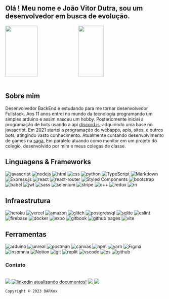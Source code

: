 ## Olá ! Meu nome e João Vitor Dutra, sou um desenvolvedor em busca de evolução.

<div>   
     <img width="45%"  height="160em" src="https://github-readme-stats.vercel.app/api?username=DARKnx&show_icons=true&theme=dark&include_all_commits=true&count_private=true"/>
     <img width="40%" height="160em" src="https://github-readme-stats.vercel.app/api/top-langs/?username=DARKnx&layout=compact&langs_count=7&theme=dark"/>
</div><br>



  
## Sobre mim 

Desenvolvedor BackEnd e estudando para me tornar desenvolvedor Fullstack. Aos 11 anos entrei no mundo da tecnologia programando um simples arduino e assim nasceu um hobby. Posteriomente iniciei a programação de bots usando a api [discord.js](https://discord.js.org), adquirindo uma base no javascript. Em 2021 startei a programação de  webapps, apis, sites, e outros bots, atingindo vasto conhecimento. Atualmente cursando desenvolvimento de games na [saga](https://www.saga.com.br), Em paralelo atuando como monitor em um projeto do colegio, desenvolvido por mim e meus colegas de classe.
  

## Linguagens & Frameworks
![javascript](https://img.shields.io/badge/JavaScript-F7DF1E?style=for-the-badge&logo=javascript&logoColor=black)
![nodejs](https://img.shields.io/badge/node.js-6DA55F?style=for-the-badge&logo=node.js&logoColor=white)
![html](https://img.shields.io/badge/html5-%23E34F26.svg?style=for-the-badge&logo=html5&logoColor=white)
![css](https://img.shields.io/badge/css3-%231572B6.svg?style=for-the-badge&logo=css3&logoColor=white)
![python](https://img.shields.io/badge/python-3670A0?style=for-the-badge&logo=python&logoColor=ffdd54)
![TypeScript](https://img.shields.io/badge/typescript-%23007ACC.svg?style=for-the-badge&logo=typescript&logoColor=white)
![Markdown](https://img.shields.io/badge/markdown-%23000000.svg?style=for-the-badge&logo=markdown&logoColor=white)
![Express.js](https://img.shields.io/badge/express.js-%23404d59.svg?style=for-the-badge&logo=express&logoColor=%2361DAFB)
![react](https://img.shields.io/badge/react-%2320232a.svg?style=for-the-badge&logo=react&logoColor=%2361DAFB)
![react-router](https://img.shields.io/badge/React_Router-CA4245?style=for-the-badge&logo=react-router&logoColor=white)
![Styled Components](https://img.shields.io/badge/styled--components-DB7093?style=for-the-badge&logo=styled-components&logoColor=white)
![bootstrap](https://img.shields.io/badge/Bootstrap-563D7C?style=for-the-badge&logo=bootstrap&logoColor=white)
![babel](https://img.shields.io/badge/Babel-F9DC3E?style=for-the-badge&logo=babel&logoColor=white)
![jwt](https://img.shields.io/badge/JWT-000000?style=for-the-badge&logo=JSON%20web%20tokens&logoColor=white)
![sass](https://img.shields.io/badge/Sass-CC6699?style=for-the-badge&logo=sass&logoColor=white)
![selenium](https://img.shields.io/badge/Selenium-43B02A?style=for-the-badge&logo=Selenium&logoColor=white)
![stripe](https://img.shields.io/badge/Stripe-626CD9?style=for-the-badge&logo=Stripe&logoColor=white)
![c++](https://img.shields.io/badge/C%2B%2B-00599C?style=for-the-badge&logo=c%2B%2B&logoColor=white)
![redux](https://img.shields.io/badge/Redux-593D88?style=for-the-badge&logo=redux&logoColor=white)
![rn](https://img.shields.io/badge/React_Native-20232A?style=for-the-badge&logo=react&logoColor=61DAFB)
  
## Infraestrutura
![heroku](https://img.shields.io/badge/heroku-%23430098.svg?style=for-the-badge&logo=heroku&logoColor=white)
![vercel](https://img.shields.io/badge/Vercel-000000?style=for-the-badge&logo=vercel&logoColor=white)
![amazon](https://img.shields.io/badge/Amazon_AWS-FF9900?style=for-the-badge&logo=amazonaws&logoColor=white)
![glitch](https://img.shields.io/badge/Glitch-2800ff?style=for-the-badge&logo=glitch&logoColor=white)
![postgressql](https://img.shields.io/badge/PostgreSQL-316192?style=for-the-badge&logo=postgresql&logoColor=white)
![sqlite](https://img.shields.io/badge/SQLite-07405E?style=for-the-badge&logo=sqlite&logoColor=white)
![eslint](https://img.shields.io/badge/eslint-3A33D1?style=for-the-badge&logo=eslint&logoColor=white)
![firebase](https://img.shields.io/badge/firebase-%23039BE5.svg?style=for-the-badge&logo=firebase)
![docker](https://img.shields.io/badge/Docker-2CA5E0?style=for-the-badge&logo=docker&logoColor=white)
![expo](https://img.shields.io/badge/Expo-1B1F23?style=for-the-badge&logo=expo&logoColor=white)
![gitbook](https://img.shields.io/badge/GitBook-7B36ED?style=for-the-badge&logo=gitbook&logoColor=white)
![github pages](https://img.shields.io/badge/GitHub%20Pages-222222?style=for-the-badge&logo=GitHub%20Pages&logoColor=white)
![vite](https://img.shields.io/badge/Vite-B73BFE?style=for-the-badge&logo=vite&logoColor=FFD62E)

## Ferramentas
![arduino](https://img.shields.io/badge/Arduino_IDE-00979D?style=for-the-badge&logo=arduino&logoColor=white)
![unreal](https://img.shields.io/badge/-Unreal%20Engine-313131?style=for-the-badge&logo=unreal-engine&logoColor=white)
![postman](https://img.shields.io/badge/Postman-FF6C37?style=for-the-badge&logo=Postman&logoColor=white)
![canvas](https://img.shields.io/badge/Canva-%2300C4CC.svg?&style=for-the-badge&logo=Canva&logoColor=white)
![npm](https://img.shields.io/badge/NPM-%23000000.svg?style=for-the-badge&logo=npm&logoColor=white)
![yarn](https://img.shields.io/badge/yarn-%232C8EBB.svg?style=for-the-badge&logo=yarn&logoColor=white)
![Figma](https://img.shields.io/badge/figma-%23F24E1E.svg?style=for-the-badge&logo=figma&logoColor=white)
![Insomnia](https://img.shields.io/badge/Insomnia-black?style=for-the-badge&logo=insomnia&logoColor=5849BE)
![Notion](https://img.shields.io/badge/Notion-%23000000.svg?style=for-the-badge&logo=notion&logoColor=white)
![git](https://img.shields.io/badge/git-%23F05033.svg?style=for-the-badge&logo=git&logoColor=white)
![replit](https://img.shields.io/badge/Repl.it-%230D101E.svg?style=for-the-badge&logo=replit&logoColor=white)
![vscode](https://img.shields.io/badge/Visual%20Studio-5C2D91.svg?style=for-the-badge&logo=visual-studio&logoColor=white)
![ps](https://img.shields.io/badge/adobephotoshop-%2331A8FF.svg?style=for-the-badge&logo=adobephotoshop&logoColor=white)
![github](https://img.shields.io/badge/github-%23121011.svg?style=for-the-badge&logo=github&logoColor=white)


  ### Contato
<div style="display: inline_block"><br>
<a href="mailto:joao.vitornl@gmail.com?subject=Ola tudo bem ? Tenho interesse em seus serviços!"><img src="https://img.shields.io/badge/Gmail-D14836?style=for-the-badge&logo=gmail&logoColor=white"></a>
<a href="https://linkedin.com/in/joão-vitor-750726224/"><img  alt="linkedin atualizando documentos!" src="https://img.shields.io/badge/linkedin-%230077B5.svg?style=for-the-badge&logo=linkedin&logoColor=white"></a> 
<!-- linkedin analisando documentos !-->  
<a href="https://api.whatsapp.com/send?phone=+5531997100959&text=ola%20tudo%20bem%20?%20tenho%20interesse%20em%20seus%20serviços!"><img src="https://img.shields.io/badge/WhatsApp-25D366?style=for-the-badge&logo=whatsapp&logoColor=white"> </a>
<a href="https://www.instagram.com/darknx.br/"><img src="https://img.shields.io/badge/instagram-%23E4405F.svg?style=for-the-badge&logo=Instagram&logoColor=white"> </a>           </div>

  
  ```Copyright © 2023 DARKnx```
  

